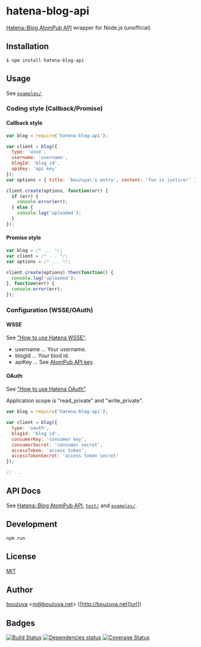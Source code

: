 # hatena-blog-api

[Hatena::Blog AtomPub API](http://developer.hatena.ne.jp/ja/documents/blog/apis/atom) wrapper for Node.js (unofficial)

## Installation

    $ npm install hatena-blog-api

## Usage

See [`examples/`](examples/).

### Coding style (Callback/Promise)

#### Callback style

```javascript
var blog = require('hatena-blog-api');

var client = blog({
  type: 'wsse',
  username: 'username',
  blogId: 'blog id',
  apiKey: 'api key'
});
var options = { title: 'bouzuya\'s entry', content: 'fun is justice!' };

client.create(options, function(err) {
  if (err) {
    console.error(err);
  } else {
    console.log('uploaded');
  }
});
```

#### Promise style

```javascript
var blog = /* ... */;
var client = /* ... */;
var options = /* ... */;

client.create(options).then(function() {
  console.log('uploaded');
}, function(err) {
  console.error(err);
});
```

### Configuration (WSSE/OAuth)

#### WSSE

See ["How to use Hatena WSSE"](http://developer.hatena.ne.jp/ja/documents/auth/apis/wsse).

- username ... Your username.
- blogId ... Your blod id.
- apiKey ... See [AtomPub API key](http://blog.hatena.ne.jp/my/config/detail).

#### OAuth

See ["How to use Hatena OAuth"](http://developer.hatena.ne.jp/ja/documents/auth/apis/oauth).

Application scope is "read_private" and "write_private".

```javascript
var blog = require('hatena-blog-api');

var client = blog({
  type: 'oauth',
  blogId: 'blog id',
  consumerKey: 'consumer key',
  consumerSecret: 'consumer secret',
  accessToken: 'access token',
  accessTokenSecret: 'access token secret'
});

// ...
```

## API Docs

See [Hatena::Blog AtomPub API](http://developer.hatena.ne.jp/ja/documents/blog/apis/atom), [`test/`](test/) and [`examples/`](examples/).

## Development

`npm run`

## License

[MIT](LICENSE)

## Author

[bouzuya][user] &lt;[m@bouzuya.net][mail]&gt; ([http://bouzuya.net][url])

## Badges

[![Build Status][travis-badge]][travis]
[![Dependencies status][david-dm-badge]][david-dm]
[![Coverage Status][coveralls-badge]][coveralls]

[travis]: https://travis-ci.org/bouzuya/node-hatena-blog-api
[travis-badge]: https://travis-ci.org/bouzuya/node-hatena-blog-api.svg?branch=master
[david-dm]: https://david-dm.org/bouzuya/node-hatena-blog-api
[david-dm-badge]: https://david-dm.org/bouzuya/node-hatena-blog-api.png
[coveralls]: https://coveralls.io/r/bouzuya/node-hatena-blog-api
[coveralls-badge]: https://img.shields.io/coveralls/bouzuya/node-hatena-blog-api.svg
[user]: https://github.com/bouzuya
[mail]: mailto:m@bouzuya.net
[url]: http://bouzuya.net
